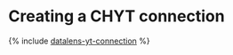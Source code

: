 
# Creating a CHYT connection


{% include [datalens-yt-connection](../../../_includes/datalens/internal/datalens-yt-connection.md) %}